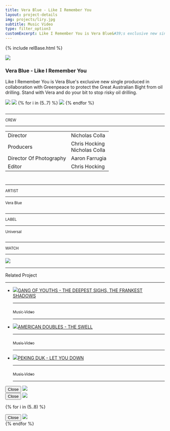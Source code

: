 ```yaml
---
title: Vera Blue - Like I Remember You
layout: project-details
img: projects/liry.jpg
subtitle: Music Video
type: filter_option3
customExcerpt: Like I Remember You is Vera Blue&#39;s exclusive new single produced in collaboration with Greenpeace to protect the Great Australian Bight from oil drilling. Stand with Vera and do your bit to stop risky oil drilling.
---
```


{% include relBase.html %}

<style> #gallery img {aspect-ratio: 16/9;}</style>
 <div id="heroImage">
        <img src="{{ relBase }}img/gallery/liry4.jpg"></div>
 <section id="details">
    <article><span id="main-detail">
      <h1>Vera Blue - Like I Remember You</h1><p>Like I Remember You is Vera Blue&#39;s exclusive new single produced in collaboration with Greenpeace to protect the Great Australian Bight from oil drilling. Stand with Vera and do your bit to stop risky oil drilling.</p>
      <div id="gallery">
        <img src="{{ relBase }}img/gallery/liry2.jpg" id="img2" data-hystmodal="#myModal2">
        <img src="{{ relBase }}img/gallery/liry1.jpg" id="img3" data-hystmodal="#myModal1">
        {% for i in (5..7) %}
        <img src="{{ relBase }}img/gallery/liry{{ i }}.jpg" data-hystmodal="#myModal{{ i }}">
        {% endfor %}
      </div>
      </span>
      <sub>
        <br>
        <hr>CREW
        <hr><table><tr><td>
        Director</td><td>Nicholas Colla</td></tr><tr><td>
        Producers</td><td>Chris Hocking<br>Nicholas Colla</td></tr><tr><td>
        Director Of Photography</td><td>Aaron Farrugia</td></tr><tr><td>
        Editor</td><td>Chris Hocking</td></tr></table><br>
        <hr>ARTIST
        <hr>
        Vera Blue<br>
        <br>
        <hr>LABEL
        <hr>
        Universal<br><br>
        <hr>WATCH
        <hr>
        <a href="https://www.youtube.com/watch?v=IkMqDLOrmXw" target="_blank"><img src="{{ relBase }}img/social/youtube.svg" class="youtube"></a>
      </sub>
    </article>
    <div id="related">
      <hr>
      Related Project
      <hr>
      <ul>
        <li><a href="../gang-of-youths-the-deepest-sighs-the-frankest-shadows/"><img src="{{ relBase }}img/projects/sighs.jpg">GANG OF YOUTHS - THE DEEPEST SIGHS, THE FRANKEST SHADOWS
          <hr><sub>Music Video</sub>
          <hr></a>
        </li>
        <li><a href="../american-doubles-the-swell/"><img src="{{ relBase }}img/projects/swell.jpg">AMERICAN DOUBLES - THE SWELL
          <hr><sub>Music Video</sub>
          <hr></a>
        </li>
        <li><a href="../peking-duk-let-you-down/"><img src="{{ relBase }}img/projects/letyoudown.jpg">PEKING DUK - LET YOU DOWN
          <hr><sub>Music Video</sub>
          <hr></a>
        </li>
      </ul>
    </div>
  </section>

<div class="hystmodal" id="myModal2" aria-hidden="true">
    <div class="hystmodal__wrap">
        <div class="hystmodal__window" role="dialog" aria-modal="true">
            <button data-hystclose class="hystmodal__close">Close</button>
            <!-- You modal HTML markup -->
        <img src="{{ relBase }}img/gallery/liry2.jpg" id="img2">
        </div>
    </div>
</div>

<div class="hystmodal" id="myModal1" aria-hidden="true">
    <div class="hystmodal__wrap">
        <div class="hystmodal__window" role="dialog" aria-modal="true">
            <button data-hystclose class="hystmodal__close">Close</button>
            <!-- You modal HTML markup -->
        <img src="{{ relBase }}img/gallery/liry1.jpg" id="img1">
        </div>
    </div>
</div>

{% for i in (5..8) %}
<div class="hystmodal" id="myModal{{ i }}" aria-hidden="true">
    <div class="hystmodal__wrap">
        <div class="hystmodal__window" role="dialog" aria-modal="true">
            <button data-hystclose class="hystmodal__close">Close</button>
            <!-- Your modal HTML markup -->
            <img src="{{ relBase }}img/gallery/liry{{ i }}.jpg">
        </div>
    </div>
</div>
{% endfor %}

  <div id="gradient"></div>
